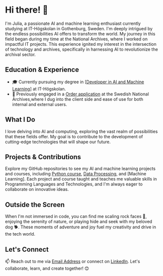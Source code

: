 # Hi there! 👋

I'm Julia, a passionate AI and machine learning enthusiast currently studying at IT-Högskolan in Gothenburg, Sweden. I'm deeply intrigued by the endless possibilities AI offers to transform the world. My journey in this field began during my time at the National Archives, where I worked on impactful IT projects. This experience ignited my interest in the intersection of technology and archives, specifically in harnessing AI to revolutionize the archival sector.

## Education & Experience

- 🎓 Currently pursuing my degree in [[Developer in AI and Machine Learning](https://www.iths.se/utbildningar/utvecklare-inom-ai-och-maskininlarning/)] at IT-Högskolan.
- 💼 Previously engaged in a [Order application](https://sok.riksarkivet.se/bestall-till-lasesal) at the Swedish National Archives,where I dug into the client side and ease of use for both internal and external users.

## What I Do

I love delving into AI and computing, exploring the vast realm of possibilities that these fields offer. My goal is to contribute to the development of cutting-edge technologies that will shape our future.

## Projects & Contributions

Explore my GitHub repositories to see my AI and machine learning projects and courses, including [Python course](https://github.com/DeerBay/Python-Julia-Sjoholm.git), [Data Processing](https://github.com/DeerBay/Data-Processing-Julia-Sjoholm.git), and [Machine Learning]. Each project and course taught and teaches me valuable skills in Programming Languages and Technologies, and I'm always eager to collaborate on innovative ideas.

## Outside the Screen

When I'm not immersed in code, you can find me scaling rock faces 🧗, enjoying the serenity of nature, or playing hide and seek with my beloved dog 🐕. These moments of adventure and joy fuel my creativity and drive in the tech world.

## Let's Connect

📫 Reach out to me via [Email Address](juliamariasjoholm@gmail.com) or connect on [LinkedIn](https://www.linkedin.com/in/julia-sj%C3%B6holm-19548b26b/). Let's collaborate, learn, and create together! 😊
